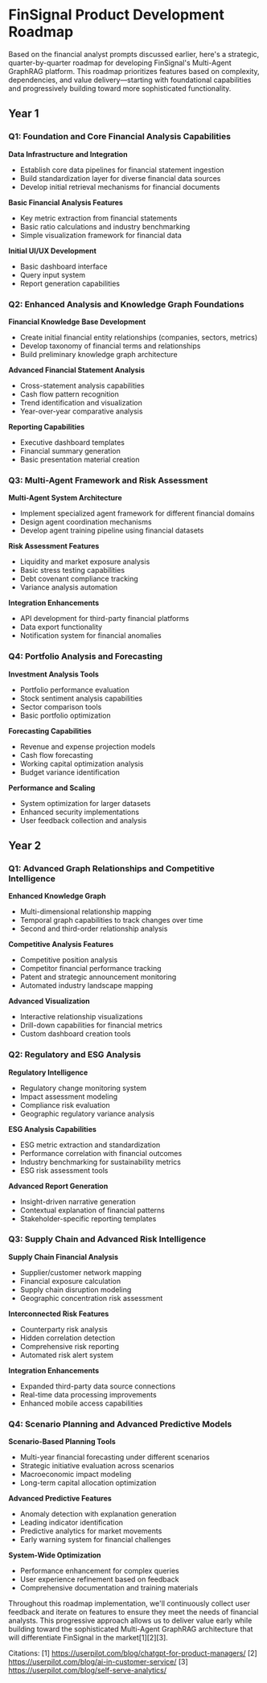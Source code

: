 # FinSignal Product Development Roadmap

Based on the financial analyst prompts discussed earlier, here's a strategic, quarter-by-quarter roadmap for developing FinSignal's Multi-Agent GraphRAG platform. This roadmap prioritizes features based on complexity, dependencies, and value delivery—starting with foundational capabilities and progressively building toward more sophisticated functionality.

## Year 1

### Q1: Foundation and Core Financial Analysis Capabilities

**Data Infrastructure and Integration**
- Establish core data pipelines for financial statement ingestion
- Build standardization layer for diverse financial data sources
- Develop initial retrieval mechanisms for financial documents

**Basic Financial Analysis Features**
- Key metric extraction from financial statements
- Basic ratio calculations and industry benchmarking
- Simple visualization framework for financial data

**Initial UI/UX Development**
- Basic dashboard interface
- Query input system
- Report generation capabilities

### Q2: Enhanced Analysis and Knowledge Graph Foundations

**Financial Knowledge Base Development**
- Create initial financial entity relationships (companies, sectors, metrics)
- Develop taxonomy of financial terms and relationships
- Build preliminary knowledge graph architecture

**Advanced Financial Statement Analysis**
- Cross-statement analysis capabilities
- Cash flow pattern recognition
- Trend identification and visualization
- Year-over-year comparative analysis

**Reporting Capabilities**
- Executive dashboard templates
- Financial summary generation
- Basic presentation material creation

### Q3: Multi-Agent Framework and Risk Assessment

**Multi-Agent System Architecture**
- Implement specialized agent framework for different financial domains
- Design agent coordination mechanisms
- Develop agent training pipeline using financial datasets

**Risk Assessment Features**
- Liquidity and market exposure analysis
- Basic stress testing capabilities
- Debt covenant compliance tracking
- Variance analysis automation

**Integration Enhancements**
- API development for third-party financial platforms
- Data export functionality
- Notification system for financial anomalies

### Q4: Portfolio Analysis and Forecasting

**Investment Analysis Tools**
- Portfolio performance evaluation
- Stock sentiment analysis capabilities
- Sector comparison tools
- Basic portfolio optimization

**Forecasting Capabilities**
- Revenue and expense projection models
- Cash flow forecasting
- Working capital optimization analysis
- Budget variance identification

**Performance and Scaling**
- System optimization for larger datasets
- Enhanced security implementations
- User feedback collection and analysis

## Year 2

### Q1: Advanced Graph Relationships and Competitive Intelligence

**Enhanced Knowledge Graph**
- Multi-dimensional relationship mapping
- Temporal graph capabilities to track changes over time
- Second and third-order relationship analysis

**Competitive Analysis Features**
- Competitive position analysis
- Competitor financial performance tracking
- Patent and strategic announcement monitoring
- Automated industry landscape mapping

**Advanced Visualization**
- Interactive relationship visualizations
- Drill-down capabilities for financial metrics
- Custom dashboard creation tools

### Q2: Regulatory and ESG Analysis

**Regulatory Intelligence**
- Regulatory change monitoring system
- Impact assessment modeling
- Compliance risk evaluation
- Geographic regulatory variance analysis

**ESG Analysis Capabilities**
- ESG metric extraction and standardization
- Performance correlation with financial outcomes
- Industry benchmarking for sustainability metrics
- ESG risk assessment tools

**Advanced Report Generation**
- Insight-driven narrative generation
- Contextual explanation of financial patterns
- Stakeholder-specific reporting templates

### Q3: Supply Chain and Advanced Risk Intelligence

**Supply Chain Financial Analysis**
- Supplier/customer network mapping
- Financial exposure calculation
- Supply chain disruption modeling
- Geographic concentration risk assessment

**Interconnected Risk Features**
- Counterparty risk analysis
- Hidden correlation detection
- Comprehensive risk reporting
- Automated risk alert system

**Integration Enhancements**
- Expanded third-party data source connections
- Real-time data processing improvements
- Enhanced mobile access capabilities

### Q4: Scenario Planning and Advanced Predictive Models

**Scenario-Based Planning Tools**
- Multi-year financial forecasting under different scenarios
- Strategic initiative evaluation across scenarios
- Macroeconomic impact modeling
- Long-term capital allocation optimization

**Advanced Predictive Features**
- Anomaly detection with explanation generation
- Leading indicator identification
- Predictive analytics for market movements
- Early warning system for financial challenges

**System-Wide Optimization**
- Performance enhancement for complex queries
- User experience refinement based on feedback
- Comprehensive documentation and training materials

Throughout this roadmap implementation, we'll continuously collect user feedback and iterate on features to ensure they meet the needs of financial analysts. This progressive approach allows us to deliver value early while building toward the sophisticated Multi-Agent GraphRAG architecture that will differentiate FinSignal in the market[1][2][3].

Citations:
[1] https://userpilot.com/blog/chatgpt-for-product-managers/
[2] https://userpilot.com/blog/ai-in-customer-service/
[3] https://userpilot.com/blog/self-serve-analytics/